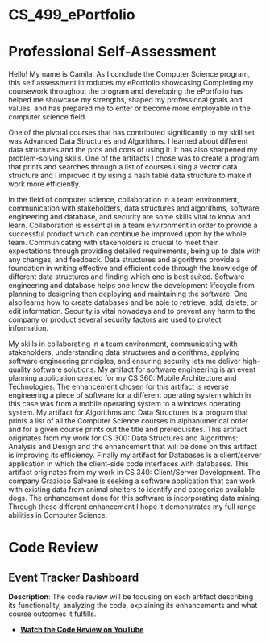 # CS_499_ePortfolio

# Professional Self-Assessment

Hello! My name is Camila. As I conclude the Computer Science program, this self assessment introduces my ePortfolio showcasing Completing my coursework throughout the program and developing the ePortfolio has helped me showcase my strengths, shaped my professional goals and values, and has prepared me to enter or become more employable in the computer science field.

One of the pivotal courses that has contributed significantly to my skill set was Advanced Data Structures and Algorithms. I learned about different data structures and the pros and cons of using it. It has also sharpened my problem-solving skills. One of the artifacts I chose was to create a program that prints and searches through a list of courses using a vector data structure and I improved it by using a hash table data structure to make it work more efficiently. 

In the field of computer science, collaboration in a team environment, communication with stakeholders, data structures and algorithms, software engineering and database, and security are some skills vital to know and learn. Collaboration is essential in a team environment in order to provide a successful product which can continue be improved upon by the whole team. Communicating with stakeholders is crucial to meet their expectations through providing detailed requirements, being up to date with any changes, and feedback. Data structures and algorithms provide a foundation in writing effective and efficient code through the knowledge of different data structures and finding which one is best suited. Software engineering and database helps one know the development lifecycle from planning to designing then deploying and maintaining the software. One also learns how to create databases and be able to retrieve, add, delete, or edit information. Security is vital nowadays and to prevent any harm to the company or product several security factors are used to protect information.

My skills in collaborating in a team environment, communicating with stakeholders, understanding data structures and algorithms, applying software engineering principles, and ensuring security lets me deliver high-quality software solutions. My artifact for software engineering is an event planning application created for my CS 360: Mobile Architecture and Technologies. The enhancement chosen for this artifact is reverse engineering a piece of software for a different operating system which in this case was from a mobile operating system to a windows operating system. My artifact for Algorithms and Data Structures is a program that prints a list of all the Computer Science courses in alphanumerical order and for a given course prints out the title and prerequisites. This artifact originates from my work for CS 300: Data Structures and Algorithms: Analysis and Design and the enhancement that will be done on this artifact is improving its efficiency. Finally my artifact for Databases is a client/server application in which the client-side code interfaces with databases. This artifact originates from my work in CS 340: Client/Server Development. The company Grazioso Salvare is seeking a software application that can work with existing data from animal shelters to identify and categorize available dogs. The enhancement done for this software is incorporating data mining. Through these different enhancement I hope it demonstrates my full range abilities in Computer Science.


# Code Review

## Event Tracker Dashboard

**Description**: The code review will be focusing on each artifact describing its functionality, analyzing the code, explaining its enhancements and what course outcomes it fulfills.

- **[Watch the Code Review on YouTube](https://www.youtube.com/playlist?list=PLiDUqX3zzGm1d8ndOwTyjCZnUAJRxC307)**

